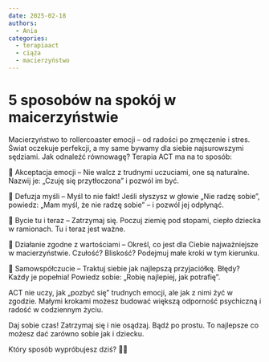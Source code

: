 ```yaml
---
date: 2025-02-18
authors:
  - Ania
categories:
  - terapiaact
  - ciąża
  - macierzyństwo
---
```

# 5 sposobów na spokój w maicerzyństwie

Macierzyństwo to rollercoaster emocji – od radości po zmęczenie i stres. Świat oczekuje perfekcji, a my same bywamy dla siebie najsurowszymi sędziami. Jak odnaleźć równowagę? Terapia ACT ma na to sposób:

<!-- more -->


💛 Akceptacja emocji – Nie walcz z trudnymi uczuciami, one są naturalne. Nazwij je: „Czuję się przytłoczona” i pozwól im być.

💭 Defuzja myśli – Myśl to nie fakt! Jeśli słyszysz w głowie „Nie radzę sobie”, powiedz: „Mam myśl, że nie radzę sobie” – i pozwól jej odpłynąć.

🌿 Bycie tu i teraz – Zatrzymaj się. Poczuj ziemię pod stopami, ciepło dziecka w ramionach. Tu i teraz jest ważne.

🎯 Działanie zgodne z wartościami – Określ, co jest dla Ciebie najważniejsze w macierzyństwie. Czułość? Bliskość? Podejmuj małe kroki w tym kierunku.

💙 Samowspółczucie – Traktuj siebie jak najlepszą przyjaciółkę. Błędy? Każdy je popełnia! Powiedz sobie: „Robię najlepiej, jak potrafię”.

ACT nie uczy, jak „pozbyć się” trudnych emocji, ale jak z nimi żyć w zgodzie. Małymi krokami możesz budować większą odporność psychiczną i radość w codziennym życiu.

Daj sobie czas! Zatrzymaj się i nie osądzaj. Bądź po prostu. To najlepsze co możesz dać zarówno sobie jak i dziecku.

Który sposób wypróbujesz dziś? 💬✨

